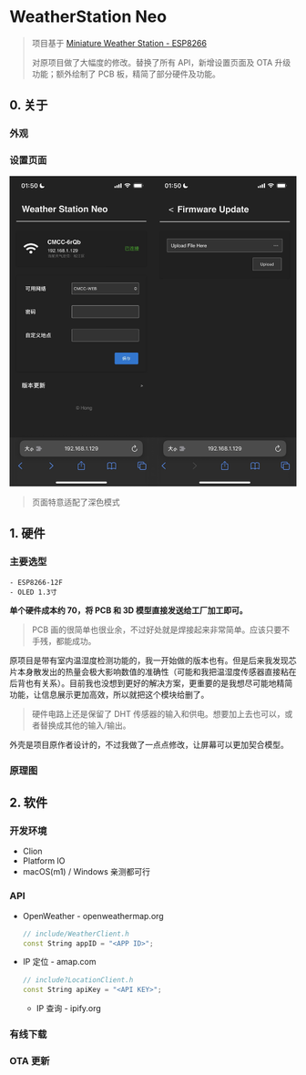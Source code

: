 # WeatherStation Neo

> 项目基于 [Miniature Weather Station - ESP8266](https://www.instructables.com/id/Minitaure-Weather-Station-ESP8266/)
>
> 对原项目做了大幅度的修改。替换了所有 API，新增设置页面及 OTA 升级功能；额外绘制了 PCB 板，精简了部分硬件及功能。

## 0. 关于

### 外观

### 设置页面

![](https://raw.githubusercontent.com/HongDing97/imgs/main/IMG_0311.JPEG)

> 页面特意适配了深色模式

## 1. 硬件

### 主要选型

	- ESP8266-12F
	- OLED 1.3寸

**单个硬件成本约 70，将 PCB 和 3D 模型直接发送给工厂加工即可。**

> PCB 画的很简单也很业余，不过好处就是焊接起来非常简单。应该只要不手残，都能成功。

原项目是带有室内温湿度检测功能的，我一开始做的版本也有。但是后来我发现芯片本身散发出的热量会极大影响数值的准确性（可能和我把温湿度传感器直接粘在后背也有关系）。目前我也没想到更好的解决方案，更重要的是我想尽可能地精简功能，让信息展示更加高效，所以就把这个模块给删了。

> 硬件电路上还是保留了 DHT 传感器的输入和供电。想要加上去也可以，或者替换成其他的输入/输出。

外壳是项目原作者设计的，不过我做了一点点修改，让屏幕可以更加契合模型。

### 原理图

## 2. 软件

### 开发环境

- Clion
- Platform IO
- macOS(m1) / Windows 亲测都可行

### API

 - OpenWeather - openweathermap.org

   ```c++
   // include/WeatherClient.h
   const String appID = "<APP ID>";
   ```

 - IP 定位 - amap.com

   ```c++
   // include?LocationClient.h
   const String apiKey = "<API KEY>";
   ```

	- IP 查询 - ipify.org

### 有线下载

### OTA 更新

